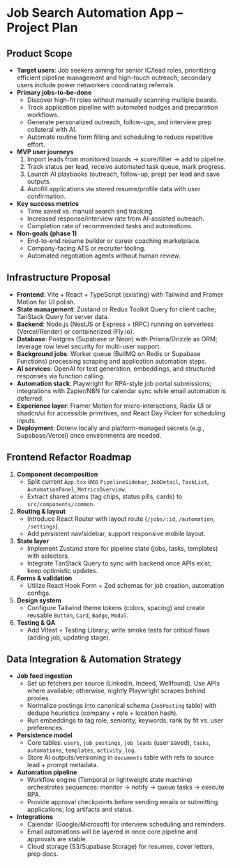 # Job Search Automation App – Project Plan

## Product Scope

- **Target users**: Job seekers aiming for senior IC/lead roles, prioritizing efficient pipeline management and high-touch outreach; secondary users include power networkers coordinating referrals.
- **Primary jobs-to-be-done**
  - Discover high-fit roles without manually scanning multiple boards.
  - Track application pipeline with automated nudges and preparation workflows.
  - Generate personalized outreach, follow-ups, and interview prep collateral with AI.
  - Automate routine form filling and scheduling to reduce repetitive effort.
- **MVP user journeys**
  1. Import leads from monitored boards → score/filter → add to pipeline.
  2. Track status per lead, receive automated task queue, mark progress.
  3. Launch AI playbooks (outreach, follow-up, prep) per lead and save outputs.
  4. Autofill applications via stored resume/profile data with user confirmation.
- **Key success metrics**
  - Time saved vs. manual search and tracking.
  - Increased response/interview rate from AI-assisted outreach.
  - Completion rate of recommended tasks and automations.
- **Non-goals (phase 1)**
  - End-to-end resume builder or career coaching marketplace.
  - Company-facing ATS or recruiter tooling.
  - Automated negotiation agents without human review.

## Infrastructure Proposal

- **Frontend**: Vite + React + TypeScript (existing) with Tailwind and Framer Motion for UI polish.
- **State management**: Zustand or Redux Toolkit Query for client cache; TanStack Query for server data.
- **Backend**: Node.js (NestJS or Express + tRPC) running on serverless (Vercel/Render) or containerized (Fly.io).
- **Database**: Postgres (Supabase or Neon) with Prisma/Drizzle as ORM; leverage row level security for multi-user support.
- **Background jobs**: Worker queue (BullMQ on Redis or Supabase Functions) processing scraping and application automation steps.
- **AI services**: OpenAI for text generation, embeddings, and structured responses via function calling.
- **Automation stack**: Playwright for RPA-style job portal submissions; integrations with Zapier/N8N for calendar sync while email automation is deferred.
- **Experience layer**: Framer Motion for micro-interactions, Radix UI or shadcn/ui for accessible primitives, and React Day Picker for scheduling inputs.
- **Deployment**: Dotenv locally and platform-managed secrets (e.g., Supabase/Vercel) once environments are needed.

## Frontend Refactor Roadmap

1. **Component decomposition**
   - Split current `App.tsx` into `PipelineSidebar`, `JobDetail`, `TaskList`, `AutomationPanel`, `MetricsOverview`.
   - Extract shared atoms (tag chips, status pills, cards) to `src/components/common`.
2. **Routing & layout**
   - Introduce React Router with layout route (`/jobs/:id`, `/automation`, `/settings`).
   - Add persistent nav/sidebar, support responsive mobile layout.
3. **State layer**
   - Implement Zustand store for pipeline state (jobs, tasks, templates) with selectors.
   - Integrate TanStack Query to sync with backend once APIs exist; keep optimistic updates.
4. **Forms & validation**
   - Utilize React Hook Form + Zod schemas for job creation, automation configs.
5. **Design system**
   - Configure Tailwind theme tokens (colors, spacing) and create reusable `Button`, `Card`, `Badge`, `Modal`.
6. **Testing & QA**
   - Add Vitest + Testing Library; write smoke tests for critical flows (adding job, updating stage).

## Data Integration & Automation Strategy

- **Job feed ingestion**
  - Set up fetchers per source (LinkedIn, Indeed, Wellfound). Use APIs where available; otherwise, nightly Playwright scrapes behind proxies.
  - Normalize postings into canonical schema (`JobPosting` table) with dedupe heuristics (company + role + location hash).
  - Run embeddings to tag role, seniority, keywords; rank by fit vs. user preferences.
- **Persistence model**
  - Core tables: `users`, `job_postings`, `job_leads` (user saved), `tasks`, `automations`, `templates`, `activity_log`.
  - Store AI outputs/versioning in `documents` table with refs to source lead + prompt metadata.
- **Automation pipeline**
  - Workflow engine (Temporal or lightweight state machine) orchestrates sequences: monitor → notify → queue tasks → execute RPA.
  - Provide approval checkpoints before sending emails or submitting applications; log artifacts and status.
- **Integrations**
  - Calendar (Google/Microsoft) for interview scheduling and reminders.
  - Email automations will be layered in once core pipeline and approvals are stable.
  - Cloud storage (S3/Supabase Storage) for resumes, cover letters, prep docs.
